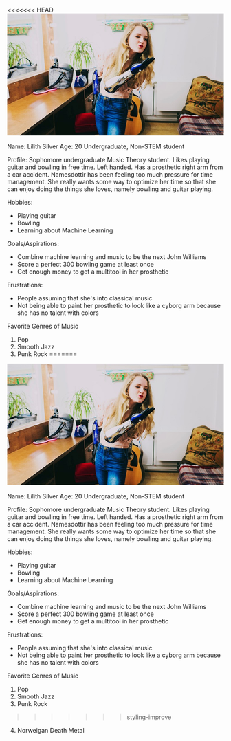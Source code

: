 <<<<<<< HEAD
<img src="./user-img/Lilith-Silver.png">

Name: Lilith Silver
Age: 20
Undergraduate, Non-STEM student

Profile: Sophomore undergraduate Music Theory student. Likes playing guitar and bowling in free time. Left handed. Has a prosthetic right arm from a car accident. Namesdottir has been feeling too much pressure for time management. She really wants some way to optimize her time so that she can enjoy doing the things she loves, namely bowling and guitar playing.

Hobbies: 
- Playing guitar
- Bowling
- Learning about Machine Learning

Goals/Aspirations:
- Combine machine learning and music to be the next John Williams
- Score a perfect 300 bowling game at least once
- Get enough money to get a multitool in her prosthetic

Frustrations:
- People assuming that she's into classical music
- Not being able to paint her prosthetic to look like a cyborg arm because she has no talent with colors

Favorite Genres of Music
1. Pop
2. Smooth Jazz
3. Punk Rock
=======
<img src="./user-img/Lilith-Silver.png">

Name: Lilith Silver
Age: 20
Undergraduate, Non-STEM student

Profile: Sophomore undergraduate Music Theory student. Likes playing guitar and bowling in free time. Left handed. Has a prosthetic right arm from a car accident. Namesdottir has been feeling too much pressure for time management. She really wants some way to optimize her time so that she can enjoy doing the things she loves, namely bowling and guitar playing.

Hobbies: 
- Playing guitar
- Bowling
- Learning about Machine Learning

Goals/Aspirations:
- Combine machine learning and music to be the next John Williams
- Score a perfect 300 bowling game at least once
- Get enough money to get a multitool in her prosthetic

Frustrations:
- People assuming that she's into classical music
- Not being able to paint her prosthetic to look like a cyborg arm because she has no talent with colors

Favorite Genres of Music
1. Pop
2. Smooth Jazz
3. Punk Rock
>>>>>>> styling-improve
4. Norweigan Death Metal